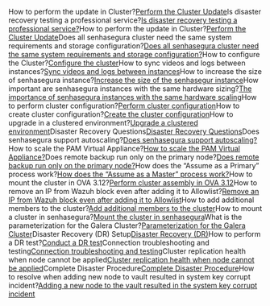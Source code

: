 How to perform the update in Cluster?[Perform the Cluster Update](https://community.senhasegura.io/t/como-realizar-a-atualizacao-em-cluster/265)Is disaster recovery testing a professional service?[Is disaster recovery testing a professional service?](https://community.senhasegura.io/t/disaster-recovery-test-is-professional-service/630)How to perform the update in Cluster?[Perform the Cluster Update](https://community.senhasegura.io/t/como-realizar-a-atualizacao-em-cluster/265)Does all senhasegura cluster need the same system requirements and storage configuration?[Does all senhasegura cluster need the same system requirements and storage configuration?](https://community.senhasegura.io/t/does-all-the-senhasegura-cluster-need-same-system-requirements-and-storage-configuration/519)How to configure the Cluster?[Configure the cluster](https://community.senhasegura.io/t/cluster-setup-orbit/132)How to sync videos and logs between instances?[Sync videos and logs between instances](https://community.senhasegura.io/t/synchronization-of-videos-and-logs-between-instances/862)How to increase the size of senhasegura instance?[Increase the size of the senhasegur instance](https://community.senhasegura.io/t/disk-expansion-how-to-increase-the-size-of-the-senhasegura-instance/447)How important are senhasegura instances with the same hardware sizing?[The importance of senhasegura instances with the same hardware scaling](https://community.senhasegura.io/t/importance-of-senhasegura-instances-having-the-same-hardware-sizing/478)How to perform cluster configuration?[Perform cluster configuration](https://community.senhasegura.io/t/pam-core-3-18-como-realizar-a-configuracao-de-cluster-pt-br/112)How to create cluster configuration?[Create the cluster configuration](https://www.youtube.com/watch?v=SfTegnaMFD4&t=81s)How to upgrade in a clustered environment?[Upgrade a clustered environment](https://community.senhasegura.io/t/how-to-update-in-a-clustered-environment/143)Disaster Recovery Questions[Disaster Recovery Questions](https://community.senhasegura.io/t/disaster-recovery/1006)Does senhasegura support autoscaling?[Does senhasegura support autoscaling?](https://community.senhasegura.io/t/does-senhasegura-support-auto-scaling/1106)How to scale the PAM Virtual Appliance?[How to scale the PAM Virtual Appliance?](https://community.senhasegura.io/t/how-to-sizing-the-pam-virtual-appliance/1001)Does remote backup run only on the primary node?[Does remote backup run only on the primary node?](https://community.senhasegura.io/t/remote-backup-runs-only-on-the-master-node/1014)How does the “Assume as a Primary” process work?[How does the “Assume as a Master” process work?](https://community.senhasegura.io/t/how-the-assume-as-master-process-works/867)How to mount the cluster in OVA 3\.12?[Perform cluster assembly in OVA 3\.12](https://community.senhasegura.io/t/cluster-assembly-with-ova-3-12/533)How to remove an IP from Wazuh block even after adding it to Allowlist?[Remove an IP from Wazuh block even after adding it to Allowlist](https://community.senhasegura.io/t/how-to-remove-an-ip-from-the-wazuh-block-even-after-having-added-it-to-the-whitelist/528)How to add additional members to the cluster?[Add additional members to the cluster](https://community.senhasegura.io/t/how-to-add-additional-members-to-the-cluster/476)How to mount a cluster in senhasegura?[Mount the cluster in senhasegura](https://community.senhasegura.io/t/cluster-assembly-at-senhasegura/422)What is the parameterization for the Galera Cluster?[Parameterization for the Galera Cluster](https://community.senhasegura.io/t/parameterizations-for-galera-cluster/610)Disaster Recovery (DR) Setup[Disaster Recovery (DR)](https://community.senhasegura.io/t/disaster-recovery-dr-configuration/1009)How to perform a DR test?[Conduct a DR test](https://community.senhasegura.io/t/how-to-perform-a-dr-test/466)Connection troubleshooting and testing[Connection troubleshooting and testing](https://community.senhasegura.io/t/connection-troubleshoot-icmp-release-and-latency-test-for-senhasegura-cluster/495)Cluster replication health when node cannot be applied[Cluster replication health when node cannot be applied](https://community.senhasegura.io/t/notification-cluster-replication-health-the-node-cannot-apply-write-sets-as-quikly-as-it-receives-them-5-04995/838)Complete Disaster Procedure[Complete Disaster Procedure](https://community.senhasegura.io/t/procedimento-completo-em-caso-de-desatre/950)How to resolve when adding new node to vault resulted in system key corrupt incident?[Adding a new node to the vault resulted in the system key corrupt incident](https://community.senhasegura.io/t/adding-a-new-node-to-the-vault-resulted-in-the-system-key-corrupted-incident/814)